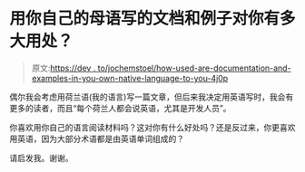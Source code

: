 # 用你自己的母语写的文档和例子对你有多大用处？

> 原文:[https://dev . to/jochemstoel/how-used-are-documentation-and-examples-in-you-own-native-language-to-you-4j0p](https://dev.to/jochemstoel/how-useful-are-documentation-and-examples-in-your-own-native-language-to-you-4j0p)

偶尔我会考虑用荷兰语(我的语言)写一篇文章，但后来我决定用英语写时，我会有更多的读者，而且“每个荷兰人都会说英语，尤其是开发人员”。

你喜欢用你自己的语言阅读材料吗？这对你有什么好处吗？还是反过来，你更喜欢用英语，因为大部分术语都是由英语单词组成的？

请启发我。谢谢。